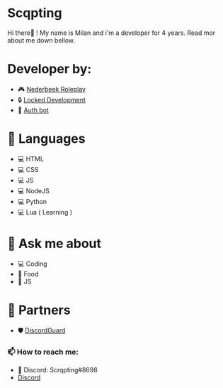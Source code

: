 # Scqpting
Hi there👋 ! My name is Milan and i'm a developer for 4 years. Read mor about me down bellow.

# Developer by:
- 🎮 [Nederbeek Roleplay](https://discord.gg/wB6F4qPTKK)
- 🔒 [Locked Development](https://discord.gg/HkZZGd5UtD)
- 🤖 [Auth bot](https://discord.com/api/oauth2/authorize?client_id=906208875382984766&permissions=8&scope=bot%20applications.commands)

# 🔧 Languages
- 💻 HTML
- 💻 CSS
- 💻 JS
- 💻 NodeJS
- 💻 Python
- 💻 Lua ( Learning )

# 💬 Ask me about
- 💻 Coding
- 🍟 Food
- 📂 JS

# 🤝 Partners
- 🛡️ [DiscordGuard](https://discord.gg/KkC5AtCqKx)

### 📫 How to reach me:
- 💠 Discord: Scrqpting#8698
- [Discord](https://discord.gg/HkZZGd5UtD)
